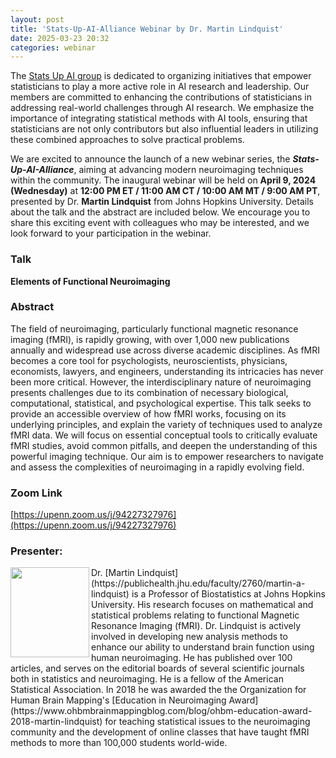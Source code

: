 ```yaml
---
layout: post
title: 'Stats-Up-AI-Alliance Webinar by Dr. Martin Lindquist'
date: 2025-03-23 20:32 
categories: webinar
---
```


The [Stats Up AI group](https://statsupai.org/index.html) is dedicated to organizing initiatives that empower statisticians to play a more active role in AI research and leadership. Our members are committed to enhancing the contributions of statisticians in addressing real-world challenges through AI research. We emphasize the importance of integrating statistical methods with AI tools, ensuring that statisticians are not only contributors but also influential leaders in utilizing these combined approaches to solve practical problems.

We are excited to announce the launch of a new webinar series, the ***Stats-Up-AI-Alliance***, aiming at advancing modern neuroimaging techniques within the community. The inaugural webinar will be held on **April 9, 2024 (Wednesday)** at **12:00 PM ET / 11:00 AM CT / 10:00 AM MT / 9:00 AM PT**, presented by Dr. **Martin Lindquist** from Johns Hopkins University. Details about the talk and the abstract are included below. We encourage you to share this exciting event with colleagues who may be interested, and we look forward to your participation in the webinar.

### Talk
**Elements of Functional Neuroimaging**

### Abstract
The field of neuroimaging, particularly functional magnetic resonance imaging (fMRI), is rapidly growing, with over 1,000 new publications annually and widespread use across diverse academic disciplines. As fMRI becomes a core tool for psychologists, neuroscientists, physicians, economists, lawyers, and engineers, understanding its intricacies has never been more critical. However, the interdisciplinary nature of neuroimaging presents challenges due to its combination of necessary biological, computational, statistical, and psychological expertise. This talk seeks to provide an accessible overview of how fMRI works, focusing on its underlying principles, and explain the variety of techniques used to analyze fMRI data. We will focus on essential conceptual tools to critically evaluate fMRI studies, avoid common pitfalls, and deepen the understanding of this powerful imaging technique. Our aim is to empower researchers to navigate and assess the complexities of neuroimaging in a rapidly evolving field.

### Zoom Link
[https://upenn.zoom.us/j/94227327976](https://upenn.zoom.us/j/94227327976)

### Presenter: 
<img align="left" width="126" height="143.33" src="https://publichealth.jhu.edu/sites/default/files/styles/profile/public/images/2760.jpg?h=4d4201bb&itok=oqh9WXwn">
Dr. [Martin Lindquist](https://publichealth.jhu.edu/faculty/2760/martin-a-lindquist) is a Professor of Biostatistics at Johns Hopkins University. His research focuses on mathematical and statistical problems relating to functional Magnetic Resonance Imaging (fMRI). Dr. Lindquist is actively involved in developing new analysis methods to enhance our ability to understand brain function using human neuroimaging. He has published over 100 articles, and serves on the editorial boards of several scientific journals both in statistics and neuroimaging. He is a fellow of the American Statistical Association. In 2018 he was awarded the the Organization for Human Brain Mapping's [Education in Neuroimaging Award](https://www.ohbmbrainmappingblog.com/blog/ohbm-education-award-2018-martin-lindquist) for teaching statistical issues to the neuroimaging community and the development of online classes that have taught fMRI methods to more than 100,000 students world-wide.